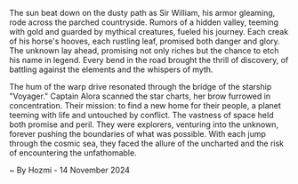 
The sun beat down on the dusty path as Sir William, his armor gleaming, rode across the parched countryside. Rumors of a hidden valley, teeming with gold and guarded by mythical creatures, fueled his journey. Each creak of his horse's hooves, each rustling leaf, promised both danger and glory. The unknown lay ahead, promising not only riches but the chance to etch his name in legend. Every bend in the road brought the thrill of discovery, of battling against the elements and the whispers of myth.

The hum of the warp drive resonated through the bridge of the starship "Voyager." Captain Alora scanned the star charts, her brow furrowed in concentration. Their mission: to find a new home for their people, a planet teeming with life and untouched by conflict. The vastness of space held both promise and peril. They were explorers, venturing into the unknown, forever pushing the boundaries of what was possible. With each jump through the cosmic sea, they faced the allure of the uncharted and the risk of encountering the unfathomable. 

~ By Hozmi - 14 November 2024
